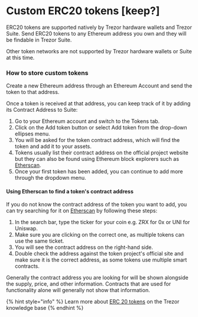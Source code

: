 # Custom ERC20 tokens \[keep?]

ERC20 tokens are supported natively by Trezor hardware wallets and Trezor Suite. Send ERC20 tokens to any Ethereum address you own and they will be findable in Trezor Suite.

Other token networks are not supported by Trezor hardware wallets or Suite at this time.

### How to store custom tokens&#x20;

Create a new Ethereum address through an Ethereum Account and send the token to that address.&#x20;

Once a token is received at that address, you can keep track of it by adding its Contract Address to Suite:&#x20;

1. Go to your Ethereum account and switch to the Tokens tab.
2. Click on the Add token button or select Add token from the drop-down ellipses menu.&#x20;
3. You will be asked for the token contract address, which will find the token and add it to your assets.&#x20;
4. Tokens usually list their contract address on the official project website but they can also be found using Ethereum block explorers such as [Etherscan](https://etherscan.io/).&#x20;
5. Once your first token has been added, you can continue to add more through the dropdown menu.

#### Using Etherscan to find a token's contract address

If you do not know the contract address of the token you want to add, you can try searching for it on [Etherscan](https://etherscan.io/) by following these steps:

1. In the search bar, type the ticker for your coin e.g. ZRX for 0x or UNI for Uniswap.
2. Make sure you are clicking on the correct one, as multiple tokens can use the same ticket.
3. You will see the contract address on the right-hand side.
4. Double check the address against the token project's official site and make sure it is the correct address, as some tokens use multiple smart contracts.

Generally the contract address you are looking for will be shown alongside the supply, price, and other information. Contracts that are used for functionality alone will generally not show that information.

{% hint style="info" %}
Learn more about [ERC 20 tokens](https://trezor.io/learn/a/ethereum-erc20-tokens-on-trezor) on the Trezor knowledge base
{% endhint %}
